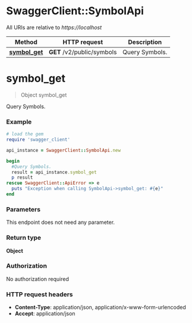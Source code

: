 # SwaggerClient::SymbolApi

All URIs are relative to *https://localhost*

Method | HTTP request | Description
------------- | ------------- | -------------
[**symbol_get**](SymbolApi.md#symbol_get) | **GET** /v2/public/symbols | Query Symbols.


# **symbol_get**
> Object symbol_get

Query Symbols.

### Example
```ruby
# load the gem
require 'swagger_client'

api_instance = SwaggerClient::SymbolApi.new

begin
  #Query Symbols.
  result = api_instance.symbol_get
  p result
rescue SwaggerClient::ApiError => e
  puts "Exception when calling SymbolApi->symbol_get: #{e}"
end
```

### Parameters
This endpoint does not need any parameter.

### Return type

**Object**

### Authorization

No authorization required

### HTTP request headers

 - **Content-Type**: application/json, application/x-www-form-urlencoded
 - **Accept**: application/json



